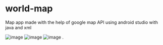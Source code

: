 # world-map
Map app made with the help of google map API using android studio with java and xml

![image](https://user-images.githubusercontent.com/66934832/133602830-28647855-bd7e-4729-ad66-f69631167d1e.png)
![image](https://user-images.githubusercontent.com/66934832/133602924-026f0b6a-1724-4352-bd33-c58e153f96cf.png)
![image](https://user-images.githubusercontent.com/66934832/133603099-4abcb3f8-5556-4f45-8d1e-28584cd56e01.png)
.

